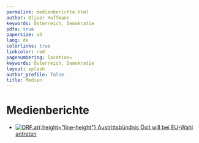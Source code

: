 ```yaml
---
permalink: medienberichte.html
author: Oliver Hoffmann
keywords: Österreich, Demokratie
pdfa: true
papersize: a4
lang: de
colorlinks: true
linkcolor: red
pagenumbering: location=
keywords: Österreich, Demokratie
layout: splash
author_profile: false
title: Medien
---
```


# Medienberichte

* [![ORF.at](https://orf.at/mojo/1_4_1/storyserver//news/news/images/target_news-universal.svg){:height="line-height"} Austrittsbündnis Öxit will bei EU-Wahl antreten](https://orf.at/stories/3350167/)




